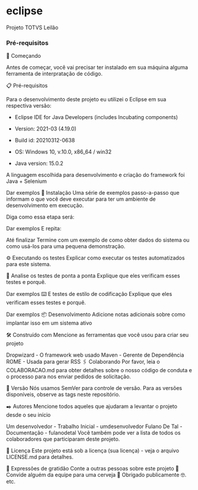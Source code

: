 # eclipse
Projeto TOTVS Leilão

### Pré-requisitos


🚀 Começando

Antes de começar, você vai precisar ter instalado em sua máquina alguma ferramenta de interpratação de código.

📋 Pré-requisitos

Para o desenvolvimento deste projeto eu utilizei o Eclipse em sua respectiva versão:

- Eclipse IDE for Java Developers (includes Incubating components)

- Version: 2021-03 (4.19.0)

- Build id: 20210312-0638

- OS: Windows 10, v.10.0, x86_64 / win32

- Java version: 15.0.2

A linguagem escolhida para desenvolvimento e criação do framework foi Java + Selenium

Dar exemplos
🔧 Instalação
Uma série de exemplos passo-a-passo que informam o que você deve executar para ter um ambiente de desenvolvimento em execução.

Diga como essa etapa será:

Dar exemplos
E repita:

Até finalizar
Termine com um exemplo de como obter dados do sistema ou como usá-los para uma pequena demonstração.

⚙️ Executando os testes
Explicar como executar os testes automatizados para este sistema.

🔩 Analise os testes de ponta a ponta
Explique que eles verificam esses testes e porquê.

Dar exemplos
⌨️ E testes de estilo de codificação
Explique que eles verificam esses testes e porquê.

Dar exemplos
📦 Desenvolvimento
Adicione notas adicionais sobre como implantar isso em um sistema ativo

🛠️ Construído com
Mencione as ferramentas que você usou para criar seu projeto

Dropwizard - O framework web usado
Maven - Gerente de Dependência
ROME - Usada para gerar RSS
🖇️ Colaborando
Por favor, leia o COLABORACAO.md para obter detalhes sobre o nosso código de conduta e o processo para nos enviar pedidos de solicitação.

📌 Versão
Nós usamos SemVer para controle de versão. Para as versões disponíveis, observe as tags neste repositório.

✒️ Autores
Mencione todos aqueles que ajudaram a levantar o projeto desde o seu início

Um desenvolvedor - Trabalho Inicial - umdesenvolvedor
Fulano De Tal - Documentação - fulanodetal
Você também pode ver a lista de todos os colaboradores que participaram deste projeto.

📄 Licença
Este projeto está sob a licença (sua licença) - veja o arquivo LICENSE.md para detalhes.

🎁 Expressões de gratidão
Conte a outras pessoas sobre este projeto 📢
Convide alguém da equipe para uma cerveja 🍺
Obrigado publicamente 🤓.
etc.
